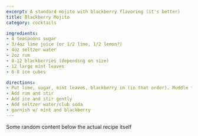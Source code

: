 ```yaml
---
excerpt: A standard mojito with blackberry flavoring (it's better)
title: Blackberry Mojito
category: cocktails

ingredients:
- 4 teaspoons sugar
- 3/4oz lime juice (or 1/2 lime, 1/2 lemon?)
- 4oz seltzer water
- 2oz rum
- 8-12 blackberries (depending on size)
- 12 large mint leaves
- 6-8 ice cubes

directions:
- Put lime, sugar, mint leaves, blackberry in (in that order). Muddle fruit gently - do not break blackberries, only enough to release the juice
- Add rum and stir
- Add ice and stir gently
- Add seltzer water/club soda
- garnish w/ mint and blackberry
---
```


Some random content below the actual recipe itself